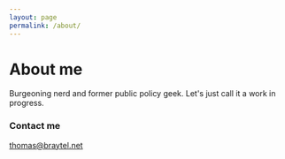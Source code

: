 ```yaml
---
layout: page
permalink: /about/
---
```


# About me

Burgeoning nerd and former public policy geek.  Let's just call it a work in progress.

### Contact me

[thomas@braytel.net](mailto:thomas@braytel.net)